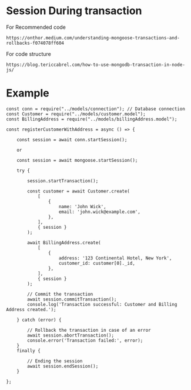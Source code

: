 # Session During transaction

For Recommended code

    https://onthor.medium.com/understanding-mongoose-transactions-and-rollbacks-f074078ff604

For code structure

    https://blog.tericcabrel.com/how-to-use-mongodb-transaction-in-node-js/


# Example 


    const conn = require("../models/connection"); // Database connection
    const Customer = require("../models/customer.model");
    const BillingAddress = require("../models/billingAddress.model");

    const registerCustomerWithAddress = async () => {

        const session = await conn.startSession();

        or 

        const session = await mongoose.startSession();

        try {

            session.startTransaction();

            const customer = await Customer.create(
                [
                    {
                        name: 'John Wick',
                        email: 'john.wick@example.com',
                    },
                ],
                { session }
            );

            await BillingAddress.create(
                [
                    {
                        address: '123 Continental Hotel, New York',
                        customer_id: customer[0]._id,
                    },
                ],
                { session }
            );

            // Commit the transaction
            await session.commitTransaction();
            console.log('Transaction successful: Customer and Billing Address created.');

        } catch (error) {

            // Rollback the transaction in case of an error
            await session.abortTransaction();
            console.error('Transaction failed:', error);
        } 
        finally {

            // Ending the session
            await session.endSession();
        }
        
    };